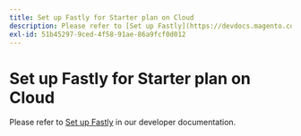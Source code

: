 ```yaml
---
title: Set up Fastly for Starter plan on Cloud
description: Please refer to [Set up Fastly](https://devdocs.magento.com/guides/v2.3/cloud/cdn/configure-fastly.html) in our developer documentation.
exl-id: 51b45297-9ced-4f58-91ae-86a9fcf0d012
---
```

# Set up Fastly for Starter plan on Cloud

Please refer to [Set up Fastly](https://devdocs.magento.com/guides/v2.3/cloud/cdn/configure-fastly.html) in our developer documentation.
